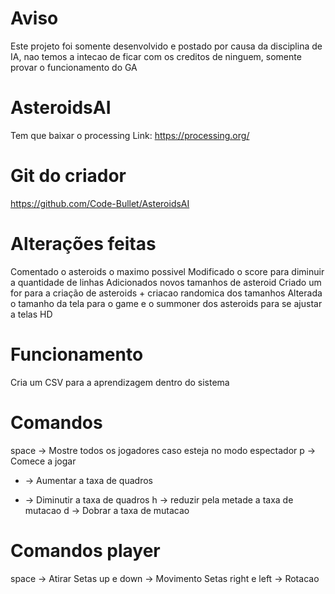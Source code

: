 # Aviso
Este projeto foi somente desenvolvido e postado por causa da disciplina de IA, nao temos a intecao de ficar com os creditos de ninguem, somente provar o funcionamento do GA

# AsteroidsAI
Tem que baixar o processing
Link: https://processing.org/

# Git do criador
https://github.com/Code-Bullet/AsteroidsAI

# Alterações feitas
Comentado o asteroids o maximo possivel
Modificado o score para diminuir a quantidade de linhas
Adicionados novos tamanhos de asteroid
Criado um for para a criação de asteroids + criacao randomica dos tamanhos
Alterada o tamanho da tela para o game e o summoner dos asteroids para se ajustar a telas HD

# Funcionamento
Cria um CSV para a aprendizagem dentro do sistema

# Comandos
space -> Mostre todos os jogadores caso esteja no modo espectador
p -> Comece a jogar
+ -> Aumentar a taxa de quadros
- -> Diminutir a taxa de quadros
h -> reduzir pela metade a taxa de mutacao
d -> Dobrar a taxa de mutacao

# Comandos player
space -> Atirar
Setas up e down -> Movimento
Setas right e left -> Rotacao
